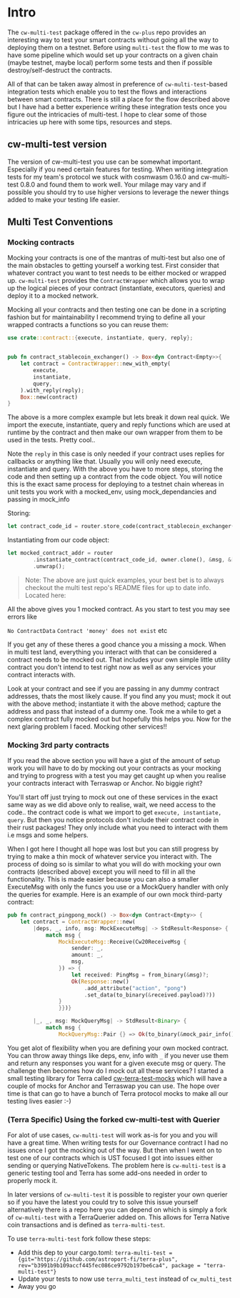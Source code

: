# Intro

The `cw-multi-test` package offered in the `cw-plus` repo provides an interesting way to test your smart contracts without going all the way to deploying them on a testnet. Before using `multi-test` the flow to me was to have some pipeline which would set up your contracts on a given chain (maybe testnet, maybe local) perform some tests and then if possible destroy/self-destruct the contracts.

All of that can be taken away almost in preference of `cw-multi-test`-based integration tests which enable you to test the flows and interactions between smart contracts. There is still a place for the flow described above but I have had a better experience writing these integration tests once you figure out the intricacies of multi-test. I hope to clear some of those intricacies up here with some tips, resources and steps.

## cw-multi-test version

The version of cw-multi-test you use can be somewhat important. Especially if you need certain features for testing. When writing integration tests for my team's protocol we stuck with cosmwasm 0.16.0 and cw-multi-test 0.8.0 and found them to work well. Your milage may vary and if possible you should try to use higher versions to leverage the newer things added to make your testing life easier.

## Multi Test Conventions

### Mocking contracts

Mocking your contracts is one of the mantras of multi-test but also one of the main obstacles to getting yourself a working test. First consider that whatever contract you want to test needs to be either mocked or wrapped up. `cw-multi-test` provides the `ContractWrapper` which allows you to wrap up the logical pieces of your contract (instantiate, executors, queries) and deploy it to a mocked network.

Mocking all your contracts and then testing one can be done in a scripting fashion but for maintainability I recommend trying to define all your wrapped contracts a functions so you can reuse them:

```rust
use crate::contract::{execute, instantiate, query, reply};


pub fn contract_stablecoin_exchanger() -> Box<dyn Contract<Empty>>{
    let contract = ContractWrapper::new_with_empty(
        execute,
        instantiate,
        query,
    ).with_reply(reply);
    Box::new(contract)
}
```

The above is a more complex example but lets break it down real quick.
We import the execute, instantiate, query and reply functions which are used at runtime by the contract and then make our own wrapper from them to be used in the tests. Pretty cool..

Note the `reply` in this case is only needed if your contract uses replies for callbacks or anything like that. Usually you will only need execute, instantiate and query.
With the above you have to more steps, storing the code and then setting up a contract from the code object. You will notice this is the exact same process for deploying to a testnet chain whereas in unit tests you work with a mocked_env, using mock_dependancies and passing in mock_info

Storing:

```rust
let contract_code_id = router.store_code(contract_stablecoin_exchanger());
```

Instantiating from our code object:

```rust
let mocked_contract_addr = router
        .instantiate_contract(contract_code_id, owner.clone(), &msg, &[], "MYCONTRACT", None)
        .unwrap();
```

> Note: The above are just quick examples, your best bet is to always checkout the multi test repo's README files for up to date info. Located here:

All the above gives you 1 mocked contract. As you start to test you may see errors like

`No ContractData`
`Contract 'money' does not exist`
etc

If you get any of these theres a good chance you a missing a mock. When in multi test land, everything you interact with that can be considered a contract needs to be mocked out. That includes your own simple little utility contract you don't intend to test right now as well as any services your contract interacts with.

Look at your contract and see if you are passing in any dummy contract addresses, thats the most likely cause. If you find any you must; mock it out with the above method; instantiate it with the above method; capture the address and pass that instead of a dummy one.
Took me a while to get a complex contract fully mocked out but hopefully this helps you. Now for the next glaring problem I faced. Mocking other services!!

### Mocking 3rd party contracts

If you read the above section you will have a gist of the amount of setup work you will have to do by mocking out your contracts as your mocking and trying to progress with a test you may get caught up when you realise your contracts interact with Terraswap or Anchor. No biggie right?

You'll start off just trying to mock out one of these services in the exact same way as we did above only to realise, wait, we need access to the code.. the contract code is what we import to get `execute, instantiate, query`. But then you notice protocols don't include their contract code in their rust packages! They only include what you need to interact with them i.e msgs and some helpers.

When I got here I thought all hope was lost but you can still progress by trying to make a thin mock of whatever service you interact with. The process of doing so is similar to what you will do with mocking your own contracts (described above) except you will need to fill in all the functionality. This is made easier because you can also a smaller ExecuteMsg with only the funcs you use or a MockQuery handler with only the queries for example. Here is an example of our own mock third-party contract:

```rust
pub fn contract_pingpong_mock() -> Box<dyn Contract<Empty>> {
    let contract = ContractWrapper::new(
        |deps, _, info, msg: MockExecuteMsg| -> StdResult<Response> {
            match msg {
                MockExecuteMsg::Receive(Cw20ReceiveMsg {
                    sender: _,
                    amount: _,
                    msg,
                }) => {
                    let received: PingMsg = from_binary(&msg)?;
                    Ok(Response::new()
                        .add_attribute("action", "pong")
                        .set_data(to_binary(&received.payload)?))
                }
                }})}

        |_, _, msg: MockQueryMsg| -> StdResult<Binary> {
            match msg {
                MockQueryMsg::Pair {} => Ok(to_binary(&mock_pair_info())?),

```

You get alot of flexibility when you are defining your own mocked contract. You can throw away things like deps, env, info with `_` if you never use them and return any responses you want for a given execute msg or query. The challenge then becomes how do I mock out all these services? I started a small testing library for Terra called [cw-terra-test-mocks](https://github.com/0xFable/cw-terra-test-mocks) which will have a couple of mocks for Anchor and Terraswap you can use. The hope over time is that can go to have a bunch of Terra protocol mocks to make all our testing lives easier :-)

### (Terra Specific) Using the forked cw-multi-test with Querier

For alot of use cases, `cw-multi-test` will work as-is for you and you will have a great time. When writing tests for our Governance contract I had no issues once I got the mocking out of the way. But then when I went on to test one of our contracts which is UST focused I got into issues either sending or querying NativeTokens. The problem here is `cw-multi-test` is a generic testing tool and Terra has some add-ons needed in order to properly mock it.

In later versions of `cw-multi-test` it is possible to register your own querier so if you have the latest you could try to solve this issue yourself alternatively there is a repo here you can depend on which is simply a fork of `cw-multi-test` with a TerraQuerier added on. This allows for Terra Native coin transactions and is defined as `terra-multi-test`.

To use `terra-multi-test` fork follow these steps:

- Add this dep to your cargo.toml: `terra-multi-test = {git="https://github.com/astroport-fi/terra-plus", rev="b3991b9b109accf445fec086ce9792b197be6ca4", package = "terra-multi-test"}`
- Update your tests to now use `terra_multi_test` instead of `cw_multi_test`
- Away you go

